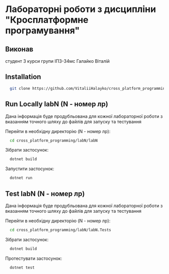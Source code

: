 # Лабораторні роботи з дисципліни "Кросплатформне програмування"


## Виконав
студент 3 курси групи ІПЗ-34мс Галайко Віталій


## Installation

```bash
  git clone https://github.com/VitaliiHalayko/cross_platform_programming
```


## Run Locally labN (N - номер лр)

Дана інформація буде продубльована для кожної лабораторної роботи з вказанням точного шляху до файлів для запуску та тестування

Перейти в необхідну директорію (N - номер лр):

```bash
  cd cross_platform_programming/labN/labN
```

Зібрати застосунок:

```bash
  dotnet build
```

Запустити застосунок:

```bash
  dotnet run
```


## Test labN (N - номер лр)

Дана інформація буде продубльована для кожної лабораторної роботи з вказанням точного шляху до файлів для запуску та тестування

Перейти в необхідну директорію (N - номер лр):

```bash
  cd cross_platform_programming/labN/labN.Tests
```

Зібрати застосунок:

```bash
  dotnet build
```

Протестувати застосунок:

```bash
  dotnet test
```